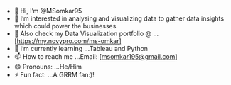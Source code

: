 - 👋 Hi, I’m @MSomkar95
- 👀 I’m interested in analysing and visualizing data to gather data insights which could power the businesses.
- 👀 Also check my Data Visualization portfolio @ ... [https://my.novypro.com/ms-omkar] 
- 🌱 I’m currently learning ...Tableau and Python 
- 📫 How to reach me ...Email: [msomkar195@gmail.com] 
- 😄 Pronouns: ...He/Him
- ⚡ Fun fact: ...A GRRM fan:)! 

<!---
MSomkar95/MSomkar95 is a ✨ special ✨ repository because its `README.md` (this file) appears on your GitHub profile.
You can click the Preview link to take a look at your changes.
--->
